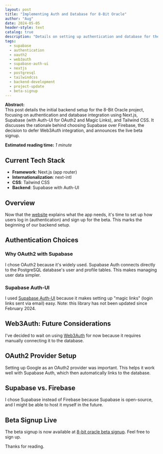 ```yaml
---
layout: post
title: "Implementing Auth and Database for 8-Bit Oracle"
author: "Aug"
date: 2024-05-05
header-style: text
catalog: true
description: "Details on setting up authentication and database for the 8-Bit Oracle project using Next.js, Supabase (with Auth-UI for OAuth2), and Tailwind CSS. Discusses choices like Supabase over Firebase and future consideration of Web3Auth."
tags:
  - supabase
  - authentication
  - oauth2
  - web3auth
  - supabase-auth-ui
  - nextjs
  - postgresql
  - tailwindcss
  - backend-development
  - project-update
  - beta-signup
---
```


**Abstract:**  
This post details the initial backend setup for the 8-Bit Oracle project, focusing on authentication and database integration using Next.js, Supabase (with Auth-UI for OAuth2 and Magic Links), and Tailwind CSS. It discusses the rationale behind choosing Supabase over Firebase, the decision to defer Web3Auth integration, and announces the live beta signup.

**Estimated reading time:** _1 minute_

## Current Tech Stack

- **Framework**: Next.js (app router)
- **Internationalization**: next-intl
- **CSS**: Tailwind CSS
- **Backend**: Supabase with Auth-UI

## Overview

Now that the [website](https://8bitoracle.ai) explains what the app needs, it's time to set up how users log in (authentication) and sign up for the beta. This marks the beginning of our backend setup.

## Authentication Choices

### Why OAuth2 with Supabase

I chose OAuth2 because it's widely used. Supabase Auth connects directly to the PostgreSQL database's user and profile tables. This makes managing user data simpler.

### Supabase Auth-UI

I used [Supabase Auth-UI](https://github.com/supabase-community/auth-ui) because it makes setting up "magic links" (login links sent via email) easy. Note: this library has not been updated since February 2024.

## Web3Auth: Future Considerations

I've decided to wait on using [Web3Auth](https://web3auth.io) for now because it requires manually connecting it to the database.

## OAuth2 Provider Setup

Setting up Google as an OAuth2 provider was important. This helps it work well with Supabase Auth, which then automatically links to the database.

## Supabase vs. Firebase

I chose Supabase instead of Firebase because Supabase is open-source, and I might be able to host it myself in the future.

## Beta Signup Live

The beta signup is now available at [8-bit oracle beta signup](https://8bitoracle.ai/en/beta). Feel free to sign up.

Thanks for reading.

